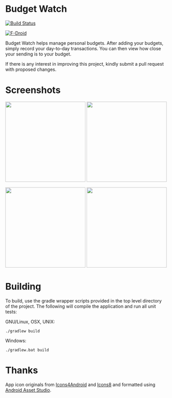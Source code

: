 # Budget Watch

[![Build Status](https://travis-ci.org/brarcher/budget-watch.svg?branch=master)](https://travis-ci.org/brarcher/budget-watch)

[![F-Droid](https://upload.wikimedia.org/wikipedia/commons/thumb/0/0d/Get_it_on_F-Droid.svg/160px-Get_it_on_F-Droid.svg.png)](https://f-droid.org/repository/browse/?fdid=protect.budgetwatch "Budget Watch on F-Droid")

Budget Watch helps manage personal budgets. After adding your budgets, simply record your day-to-day transactions.
You can then view how close your sending is to your budget.

If there is any interest in improving this project, kindly submit a pull request with
proposed changes.

# Screenshots
[<img src="https://cloud.githubusercontent.com/assets/5264535/18039024/c6a35fb0-6d6c-11e6-8831-a4cca811458c.png" width=250>](https://cloud.githubusercontent.com/assets/5264535/18039024/c6a35fb0-6d6c-11e6-8831-a4cca811458c.png)
[<img src="https://cloud.githubusercontent.com/assets/5264535/18039031/ee7574ba-6d6c-11e6-8289-55d15ffb3174.png" width=250>](https://cloud.githubusercontent.com/assets/5264535/18039031/ee7574ba-6d6c-11e6-8289-55d15ffb3174.png)

[<img src="https://cloud.githubusercontent.com/assets/5264535/18039039/0c9dffac-6d6d-11e6-8a11-f5b57ec4b8c9.png" width=250>](https://cloud.githubusercontent.com/assets/5264535/18039039/0c9dffac-6d6d-11e6-8a11-f5b57ec4b8c9.png)
[<img src="https://cloud.githubusercontent.com/assets/5264535/18039156/1ba45d42-6d6e-11e6-8968-e3183f893886.png" width=250>](https://cloud.githubusercontent.com/assets/5264535/18039156/1ba45d42-6d6e-11e6-8968-e3183f893886.png)

# Building

To build, use the gradle wrapper scripts provided in the top level directory of the project. The following will
compile the application and run all unit tests:

GNU/Linux, OSX, UNIX:
```
./gradlew build
```

Windows:
```
./gradlew.bat build
```

# Thanks

App icon originals from [Icons4Android](http://www.icons4android.com/) and [Icons8](https://icons8.com)
and formatted using [Android Asset Studio](https://romannurik.github.io/AndroidAssetStudio/index.html).
